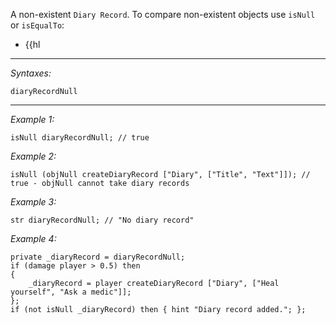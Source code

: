 A non-existent `Diary Record`. To compare non-existent objects use `isNull` or `isEqualTo`:
* {{hl


---
*Syntaxes:*

`diaryRecordNull`

---
*Example 1:*

```sqf
isNull diaryRecordNull; // true
```

*Example 2:*

```sqf
isNull (objNull createDiaryRecord ["Diary", ["Title", "Text"]]); // true - objNull cannot take diary records
```

*Example 3:*

```sqf
str diaryRecordNull; // "No diary record"
```

*Example 4:*

```sqf
private _diaryRecord = diaryRecordNull;
if (damage player > 0.5) then
{
	_diaryRecord = player createDiaryRecord ["Diary", ["Heal yourself", "Ask a medic"]];
};
if (not isNull _diaryRecord) then { hint "Diary record added."; };
```